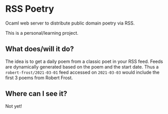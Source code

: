 # RSS Poetry

Ocaml web server to distribute public domain poetry via RSS.

This is a personal/learning project.

## What does/will it do?

The idea is to get a daily poem from a classic poet in your RSS feed. Feeds are dynamically
generated based on the poem and the start date. Thus a `robert-frost/2021-03-01` feed accessed on
`2021-03-03` would include the first 3 poems from Robert Frost.

## Where can I see it?

Not yet!
